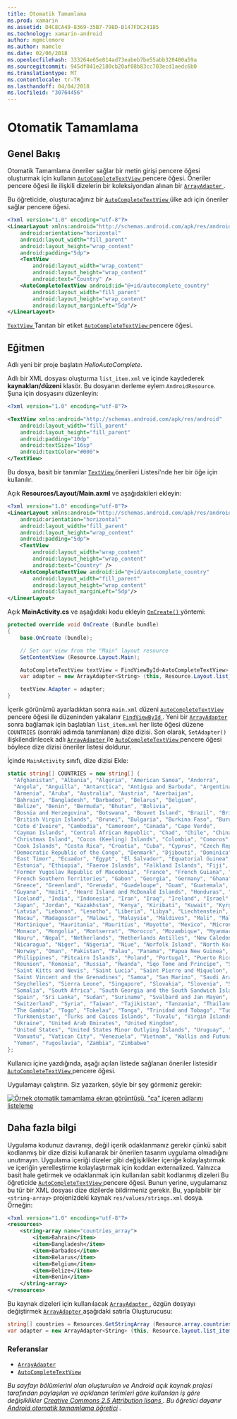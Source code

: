 ```yaml
---
title: Otomatik Tamamlama
ms.prod: xamarin
ms.assetid: D4C8CA49-8369-35B7-798D-B147FDC24185
ms.technology: xamarin-android
author: mgmclemore
ms.author: mamcle
ms.date: 02/06/2018
ms.openlocfilehash: 333264e65e814ad73eabeb7be55abb320400a59a
ms.sourcegitcommit: 945df041e2180cb20af08b83cc703ecd1aedc6b0
ms.translationtype: MT
ms.contentlocale: tr-TR
ms.lasthandoff: 04/04/2018
ms.locfileid: "30764456"
---
```

# <a name="auto-complete"></a>Otomatik Tamamlama


## <a name="overview"></a>Genel Bakış

Otomatik Tamamlama öneriler sağlar bir metin girişi pencere öğesi oluşturmak için kullanın [ `AutoCompleteTextView` ](https://developer.xamarin.com/api/type/Android.Widget.AutoCompleteTextView/) pencere öğesi. Öneriler pencere öğesi ile ilişkili dizelerin bir koleksiyondan alınan bir [ `ArrayAdapter` ](https://developer.xamarin.com/api/type/Android.Widget.ArrayAdapter/).

Bu öğreticide, oluşturacağınız bir [ `AutoCompleteTextView` ](https://developer.xamarin.com/api/type/Android.Widget.AutoCompleteTextView/) ülke adı için öneriler sağlar pencere öğesi.

```xml
<?xml version="1.0" encoding="utf-8"?>
<LinearLayout xmlns:android="http://schemas.android.com/apk/res/android"
    android:orientation="horizontal"
    android:layout_width="fill_parent"
    android:layout_height="wrap_content"
    android:padding="5dp">
    <TextView
        android:layout_width="wrap_content"
        android:layout_height="wrap_content"
        android:text="Country" />
    <AutoCompleteTextView android:id="@+id/autocomplete_country"
        android:layout_width="fill_parent"
        android:layout_height="wrap_content"
        android:layout_marginLeft="5dp"/>
</LinearLayout>
```

[ `TextView` ](https://developer.xamarin.com/api/type/Android.Widget.TextView/) Tanıtan bir etiket [ `AutoCompleteTextView` ](https://developer.xamarin.com/api/type/Android.Widget.AutoCompleteTextView/) pencere öğesi.


## <a name="tutorial"></a>Eğitmen

Adlı yeni bir proje başlatın *HelloAutoComplete*.

Adlı bir XML dosyası oluşturma `list_item.xml` ve içinde kaydederek **kaynakları/düzeni** klasör. Bu dosyanın derleme eylem `AndroidResource`. Şuna için dosyasını düzenleyin:

```xml
<?xml version="1.0" encoding="utf-8"?>

<TextView xmlns:android="http://schemas.android.com/apk/res/android"
    android:layout_width="fill_parent"
    android:layout_height="fill_parent"
    android:padding="10dp"
    android:textSize="16sp"
    android:textColor="#000">
</TextView>
```

Bu dosya, basit bir tanımlar [ `TextView` ](https://developer.xamarin.com/api/type/Android.Widget.TextView/) önerileri Listesi'nde her bir öğe için kullanılır.

Açık **Resources/Layout/Main.axml** ve aşağıdakileri ekleyin:

```xml
<?xml version="1.0" encoding="utf-8"?>
<LinearLayout xmlns:android="http://schemas.android.com/apk/res/android"
    android:orientation="horizontal"
    android:layout_width="fill_parent"
    android:layout_height="wrap_content"
    android:padding="5dp">
    <TextView
        android:layout_width="wrap_content"
        android:layout_height="wrap_content"
        android:text="Country" />
    <AutoCompleteTextView android:id="@+id/autocomplete_country"
        android:layout_width="fill_parent"
        android:layout_height="wrap_content"
        android:layout_marginLeft="5dp"/>
</LinearLayout>
```

Açık **MainActivity.cs** ve aşağıdaki kodu ekleyin [ `OnCreate()` ](https://developer.xamarin.com/api/member/Android.App.Activity.OnCreate/(Android.OS.Bundle)) yöntemi:

```csharp
protected override void OnCreate (Bundle bundle)
{
    base.OnCreate (bundle);

    // Set our view from the "Main" layout resource
    SetContentView (Resource.Layout.Main);

    AutoCompleteTextView textView = FindViewById<AutoCompleteTextView> (Resource.Id.autocomplete_country);
    var adapter = new ArrayAdapter<String> (this, Resource.Layout.list_item, COUNTRIES);

    textView.Adapter = adapter;
}
```

İçerik görünümü ayarladıktan sonra `main.xml` düzeni [ `AutoCompleteTextView` ](https://developer.xamarin.com/api/type/Android.Widget.AutoCompleteTextView/) pencere öğesi ile düzeninden yakalanır [ `FindViewById` ](https://developer.xamarin.com/api/member/Android.App.Activity.FindViewById/). Yeni bir [ `ArrayAdapter` ](https://developer.xamarin.com/api/type/Android.Widget.ArrayAdapter/) sonra bağlamak için başlatılan `list_item.xml` her liste öğesi düzene `COUNTRIES` (sonraki adımda tanımlanan) dize dizisi. Son olarak, `SetAdapter()` ilişkilendirilecek adlı [ `ArrayAdapter` ](https://developer.xamarin.com/api/type/Android.Widget.ArrayAdapter/) ile [ `AutoCompleteTextView` ](https://developer.xamarin.com/api/type/Android.Widget.AutoCompleteTextView/) pencere öğesi böylece dize dizisi öneriler listesi doldurur.

İçinde `MainActivity` sınıfı, dize dizisi Ekle:

```csharp
static string[] COUNTRIES = new string[] {
  "Afghanistan", "Albania", "Algeria", "American Samoa", "Andorra",
  "Angola", "Anguilla", "Antarctica", "Antigua and Barbuda", "Argentina",
  "Armenia", "Aruba", "Australia", "Austria", "Azerbaijan",
  "Bahrain", "Bangladesh", "Barbados", "Belarus", "Belgium",
  "Belize", "Benin", "Bermuda", "Bhutan", "Bolivia",
  "Bosnia and Herzegovina", "Botswana", "Bouvet Island", "Brazil", "British Indian Ocean Territory",
  "British Virgin Islands", "Brunei", "Bulgaria", "Burkina Faso", "Burundi",
  "Cote d'Ivoire", "Cambodia", "Cameroon", "Canada", "Cape Verde",
  "Cayman Islands", "Central African Republic", "Chad", "Chile", "China",
  "Christmas Island", "Cocos (Keeling) Islands", "Colombia", "Comoros", "Congo",
  "Cook Islands", "Costa Rica", "Croatia", "Cuba", "Cyprus", "Czech Republic",
  "Democratic Republic of the Congo", "Denmark", "Djibouti", "Dominica", "Dominican Republic",
  "East Timor", "Ecuador", "Egypt", "El Salvador", "Equatorial Guinea", "Eritrea",
  "Estonia", "Ethiopia", "Faeroe Islands", "Falkland Islands", "Fiji", "Finland",
  "Former Yugoslav Republic of Macedonia", "France", "French Guiana", "French Polynesia",
  "French Southern Territories", "Gabon", "Georgia", "Germany", "Ghana", "Gibraltar",
  "Greece", "Greenland", "Grenada", "Guadeloupe", "Guam", "Guatemala", "Guinea", "Guinea-Bissau",
  "Guyana", "Haiti", "Heard Island and McDonald Islands", "Honduras", "Hong Kong", "Hungary",
  "Iceland", "India", "Indonesia", "Iran", "Iraq", "Ireland", "Israel", "Italy", "Jamaica",
  "Japan", "Jordan", "Kazakhstan", "Kenya", "Kiribati", "Kuwait", "Kyrgyzstan", "Laos",
  "Latvia", "Lebanon", "Lesotho", "Liberia", "Libya", "Liechtenstein", "Lithuania", "Luxembourg",
  "Macau", "Madagascar", "Malawi", "Malaysia", "Maldives", "Mali", "Malta", "Marshall Islands",
  "Martinique", "Mauritania", "Mauritius", "Mayotte", "Mexico", "Micronesia", "Moldova",
  "Monaco", "Mongolia", "Montserrat", "Morocco", "Mozambique", "Myanmar", "Namibia",
  "Nauru", "Nepal", "Netherlands", "Netherlands Antilles", "New Caledonia", "New Zealand",
  "Nicaragua", "Niger", "Nigeria", "Niue", "Norfolk Island", "North Korea", "Northern Marianas",
  "Norway", "Oman", "Pakistan", "Palau", "Panama", "Papua New Guinea", "Paraguay", "Peru",
  "Philippines", "Pitcairn Islands", "Poland", "Portugal", "Puerto Rico", "Qatar",
  "Reunion", "Romania", "Russia", "Rwanda", "Sqo Tome and Principe", "Saint Helena",
  "Saint Kitts and Nevis", "Saint Lucia", "Saint Pierre and Miquelon",
  "Saint Vincent and the Grenadines", "Samoa", "San Marino", "Saudi Arabia", "Senegal",
  "Seychelles", "Sierra Leone", "Singapore", "Slovakia", "Slovenia", "Solomon Islands",
  "Somalia", "South Africa", "South Georgia and the South Sandwich Islands", "South Korea",
  "Spain", "Sri Lanka", "Sudan", "Suriname", "Svalbard and Jan Mayen", "Swaziland", "Sweden",
  "Switzerland", "Syria", "Taiwan", "Tajikistan", "Tanzania", "Thailand", "The Bahamas",
  "The Gambia", "Togo", "Tokelau", "Tonga", "Trinidad and Tobago", "Tunisia", "Turkey",
  "Turkmenistan", "Turks and Caicos Islands", "Tuvalu", "Virgin Islands", "Uganda",
  "Ukraine", "United Arab Emirates", "United Kingdom",
  "United States", "United States Minor Outlying Islands", "Uruguay", "Uzbekistan",
  "Vanuatu", "Vatican City", "Venezuela", "Vietnam", "Wallis and Futuna", "Western Sahara",
  "Yemen", "Yugoslavia", "Zambia", "Zimbabwe"
};
```

Kullanıcı içine yazdığında, aşağı açılan listede sağlanan öneriler listesidir [ `AutoCompleteTextView` ](https://developer.xamarin.com/api/type/Android.Widget.AutoCompleteTextView/) pencere öğesi.

Uygulamayı çalıştırın. Siz yazarken, şöyle bir şey görmeniz gerekir:

[![Örnek otomatik tamamlama ekran görüntüsü, "ca" içeren adlarını listeleme](auto-complete-images/helloautocomplete.png)](auto-complete-images/helloautocomplete.png#lightbox)



## <a name="more-information"></a>Daha fazla bilgi

Uygulama kodunuz davranışı, değil içerik odaklanmanız gerekir çünkü sabit kodlanmış bir dize dizisi kullanarak bir önerilen tasarım uygulama olmadığını unutmayın. Uygulama içeriği dizeler gibi değişiklikler içeriğe kolaylaştırmak ve içeriğin yerelleştirme kolaylaştırmak için koddan externalized. Yalnızca basit hale getirmek ve odaklanmak için kullanılan sabit kodlanmış dizeleri Bu öğreticide [ `AutoCompleteTextView` ](https://developer.xamarin.com/api/type/Android.Widget.AutoCompleteTextView/) pencere öğesi. Bunun yerine, uygulamanız bu tür bir XML dosyası dize dizilerde bildirmeniz gerekir. Bu, yapılabilir bir `<string-array>` projenizdeki kaynak `res/values/strings.xml` dosya. Örneğin:

```xml
<?xml version="1.0" encoding="utf-8"?>
<resources>
    <string-array name="countries_array">
        <item>Bahrain</item>
        <item>Bangladesh</item>
        <item>Barbados</item>
        <item>Belarus</item>
        <item>Belgium</item>
        <item>Belize</item>
        <item>Benin</item>
    </string-array>
</resources>
```

Bu kaynak dizeleri için kullanılacak [ `ArrayAdapter` ](https://developer.xamarin.com/api/type/Android.Widget.ArrayAdapter/), özgün dosyayı değiştirmek [ `ArrayAdapter` ](https://developer.xamarin.com/api/type/Android.Widget.ArrayAdapter/) aşağıdaki satırla Oluşturucusu:

```csharp
string[] countries = Resources.GetStringArray (Resource.array.countries_array);
var adapter = new ArrayAdapter<String> (this, Resource.layout.list_item, countries);
```


### <a name="references"></a>Referanslar

-   [`ArrayAdapter`](https://developer.xamarin.com/api/type/Android.Widget.ArrayAdapter/)
-   [`AutoCompleteTextView`](https://developer.xamarin.com/api/type/Android.Widget.AutoCompleteTextView/)

*Bu sayfayı bölümlerini olan oluşturulan ve Android açık kaynak projesi tarafından paylaşılan ve açıklanan terimleri göre kullanılan iş göre değişiklikler* 
 [ *Creative Commons 2.5 Attribution lisans* ](http://creativecommons.org/licenses/by/2.5/) *. Bu öğretici dayanır* 
 [ *Android otomatik tamamlama öğretici*](http://developer.android.com/resources/tutorials/views/hello-autocomplete.html)
 *.*
